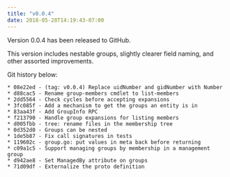 ```yaml
---
title: "v0.0.4"
date: 2018-05-28T14:19:43-07:00
---
```


Version 0.0.4 has been released to GitHub.

This version includes nestable groups, slightly clearer field naming,
and other assorted improvements.

Git history below:

```
* 08e22ed - (tag: v0.0.4) Replace uidNumber and gidNumber with Number
* d88cac5 - Rename group-members cmdlet to list-members
* 2dd5564 - Check cycles before accepting expansions
* 3fc085f - Add a mechanism to get the groups an entity is in
* 83aa43f - Add GroupInfo RPC
* f213790 - Handle group expansions for listing members
* d005fbb - tree: rename files in the membership tree
* 0d352d0 - Groups can be nested
* 1de5b87 - Fix call signatures in tests
* 119602c - group.go: put values in meta back before returning
* c09a1c5 - Support managing groups by membership in a management group
* d942ae8 - Set ManagedBy attribute on groups
* 71d09df - Externalize the proto definition
```
